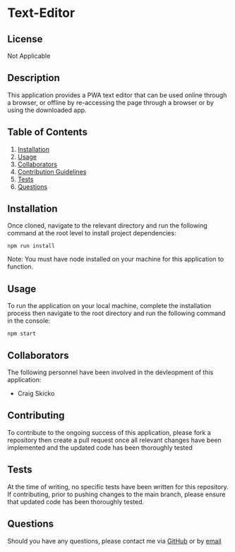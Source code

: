 # Text-Editor

## License
Not Applicable

## Description
This application provides a PWA text editor that can be used online through a browser, or offline by re-accessing the page through a browser or by using the downloaded app.

## Table of Contents
1. [Installation](#installation)
2. [Usage](#usage)
3. [Collaborators](#collaborators)
4. [Contribution Guidelines](#contribution-guidelines)
5. [Tests](#tests)
6. [Questions](#questions)

## Installation
Once cloned, navigate to the relevant directory and run the following command at the root level to install project dependencies:
```
npm run install
```
Note: You must have node installed on your machine for this application to function.

## Usage
To run the application on your local machine, complete the installation process then navigate to the root directory and run the following command in the console:
```
npm start
```

## Collaborators
The following personnel have been involved in the devleopment of this application:
- Craig Skicko

## Contributing
To contribute to the ongoing success of this application, please fork a repository then create a pull request once all relevant changes have been implemented and the updated code has been thoroughly tested

## Tests
At the time of writing, no specific tests have been written for this repository. If contributing, prior to pushing changes to the main branch, please ensure that updated code has been thoroughly tested.

## Questions
Should you have any questions, please contact me via [GitHub](https://github.com/CSkicko) or by [email](mailto:craig.skicko@gmail.com)
